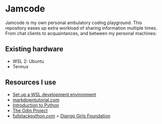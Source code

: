 # Jamcode

Jamcode is my own personal ambulatory coding playground. This repository eases up extra workload of sharing information multiple times.
From chat clients to acquaintances, and between my personal machines:

## Existing hardware

- WSL 2: Ubuntu
- Termux

## Resources I use

- [Set up a WSL development environment](https://learn.microsoft.com/en-us/windows/dev-environment/)
- [markdowntutorial.com](https://www.markdowntutorial.com/)
- [Introduction to Python](http://introtopython.org)
- [The Odin Project](https://www.theodinproject.com/)
- [fullstackpython.com](https://github.com/mattmakai/fullstackpython.com)
= [Django Girls Foundation](https://djangogirls.org/en/)